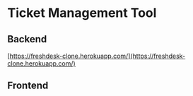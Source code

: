 # Ticket Management Tool

## Backend

[https://freshdesk-clone.herokuapp.com/](https://freshdesk-clone.herokuapp.com/)

## Frontend

[]()
